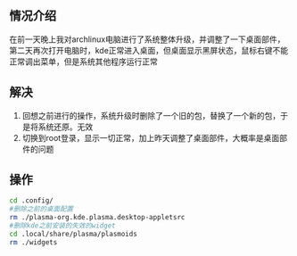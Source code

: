 ## 情况介绍

在前一天晚上我对archlinux电脑进行了系统整体升级，并调整了一下桌面部件，第二天再次打开电脑时，kde正常进入桌面，但桌面显示黑屏状态，鼠标右键不能正常调出菜单，但是系统其他程序运行正常

  

  

## 解决

1. 回想之前进行的操作，系统升级时删除了一个旧的包，替换了一个新的包，于是将系统还原。无效
2. 切换到root登录，显示一切正常，加上昨天调整了桌面部件，大概率是桌面部件的问题

  

## 操作

```Bash
cd .config/
#删除之前的桌面配置
rm ./plasma-org.kde.plasma.desktop-appletsrc
#删除kde之前安装的失效的widget
cd .local/share/plasma/plasmoids
rm ./widgets
```